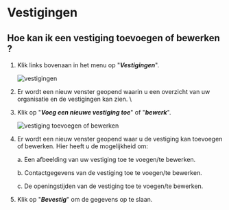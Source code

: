 # Vestigingen

## Hoe kan ik een vestiging toevoegen of bewerken ?

1.  Klik links bovenaan in het menu op "**_Vestigingen_**".

    <img src="https://raw.githubusercontent.com/teamforus/manuals/master/img/manual-aanbieder-vestigingen.png" alt="vestigingen">

1.  Er wordt een nieuw venster geopend waarin u een overzicht van uw organisatie en de vestigingen kan zien. \

1.  Klik op "**_Voeg een nieuwe vestiging toe_**" of "**_bewerk_**".

    <img src="https://raw.githubusercontent.com/teamforus/manuals/master/img/manual-aanbieder-vestiging-bewerk.png" alt="vestiging toevoegen of bewerken">

1.  Er wordt een nieuw venster geopend waar u de vestiging kan toevoegen of bewerken. Hier heeft u de mogelijkheid om:

    a.  Een afbeelding van uw vestiging toe te voegen/te bewerken.

    b.  Contactgegevens van de vestiging toe te voegen/te bewerken.

    c.  De openingstijden van de vestiging toe te voegen/te bewerken.

1.  Klik op "**_Bevestig_**" om de gegevens op te slaan.
